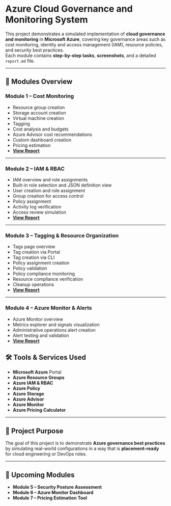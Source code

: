 # Azure Cloud Governance and Monitoring System

This project demonstrates a simulated implementation of **cloud governance and monitoring** in **Microsoft Azure**, covering key governance areas such as cost monitoring, identity and access management (IAM), resource policies, and security best practices.  
Each module contains **step-by-step tasks**, **screenshots**, and a detailed `report.md` file.

---

## 📂 Modules Overview

### **Module 1 – Cost Monitoring**
- Resource group creation  
- Storage account creation  
- Virtual machine creation  
- Tagging  
- Cost analysis and budgets  
- Azure Advisor cost recommendations  
- Custom dashboard creation  
- Pricing estimation  
- **[View Report](./Module1_CostMonitoring/report.md)**

---

### **Module 2 – IAM & RBAC**
- IAM overview and role assignments  
- Built-in role selection and JSON definition view  
- User creation and role assignment  
- Group creation for access control  
- Policy assignment  
- Activity log verification  
- Access review simulation  
- **[View Report](./Module2_IAM_RBAC/report.md)**

---

### **Module 3 – Tagging & Resource Organization**
- Tags page overview
- Tag creation via Portal
- Tag creation via CLI
- Policy assignment creation
- Policy validation
- Policy compliance monitoring
- Resource compliance verification
- Cleanup operations
- **[View Report](./Module3_Tagging_ResourceOrganization/report.md)**

---

### **Module 4 – Azure Monitor & Alerts** 
- Azure Monitor overview
- Metrics explorer and signals visualization
- Administrative operations alert creation
- Alert testing and validation
- **[View Report](./Module4_Monitor_and_Alerts/report.md)**

## 🛠 Tools & Services Used
- **Microsoft Azure** Portal  
- **Azure Resource Groups**  
- **Azure IAM & RBAC**  
- **Azure Policy**
- **Azure Storage**
- **Azure Advisor**  
- **Azure Monitor**  
- **Azure Pricing Calculator**

---

## 📌 Project Purpose
The goal of this project is to demonstrate **Azure governance best practices** by simulating real-world configurations in a way that is **placement-ready** for cloud engineering or DevOps roles.

---

## 🚀 Upcoming Modules  
- **Module 5 – Security Posture Assessment**  
- **Module 6 – Azure Monitor Dashboard**  
- **Module 7 – Pricing Estimation Tool**
